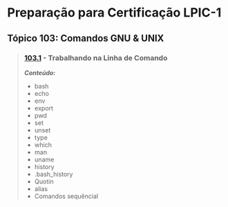 # Preparação para Certificação LPIC-1


## Tópico 103: Comandos GNU & UNIX

> ### [103.1](https://github.com/JaySaints/LPIC-1-Notes/blob/main/103_1.md) - Trabalhando na Linha de Comando 
> ***Conteúdo:***
>	- bash
>	- echo
>	- env
>	- export
>	- pwd
>	- set
>	- unset
>	- type
>	- which
>	- man
> 	- uname
>	- history
>	- .bash\_history	
>	- Quotin
>	- alias
>	- Comandos sequêncial
